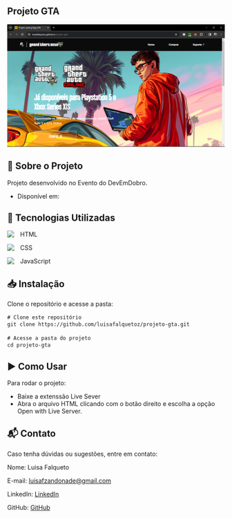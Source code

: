 ## Projeto GTA
![Screenshot do projeto](src/imagens/screenshot-1.png)

## 📖 Sobre o Projeto 
Projeto desenvolvido no Evento do DevEmDobro. 
- Disponível em: 

## 🚀 Tecnologias Utilizadas
<div style="display: inline_block">
<p>HTML<img  align="left" width="30px" src="https://cdn.jsdelivr.net/npm/simple-icons@3.13.0/icons/html5.svg"></p>
<p>CSS<img align="left" width="30px" src="https://cdn.jsdelivr.net/npm/simple-icons@3.13.0/icons/css3.svg"></p>
<p>JavaScript<img align="left" width="30px" src="https://cdn.jsdelivr.net/npm/simple-icons@3.13.0/icons/javascript.svg"></p>
</div>

## 📥 Instalação

Clone o repositório e acesse a pasta:

```
# Clone este repositório
git clone https://github.com/luisafalquetoz/projeto-gta.git

# Acesse a pasta do projeto
cd projeto-gta
```

## ▶️ Como Usar
Para rodar o projeto: 
- Baixe a extenssão Live Sever
- Abra o arquivo HTML clicando com o botão direito e escolha a opção Open with Live Server.

## 📬 Contato
Caso tenha dúvidas ou sugestões, entre em contato:

Nome: Luisa Falqueto

E-mail: luisafzandonade@gmail.com

LinkedIn: [LinkedIn](https://www.linkedin.com/in/luisa-falqueto/)

GitHub: [GitHub](https://github.com/luisafalquetoz)
